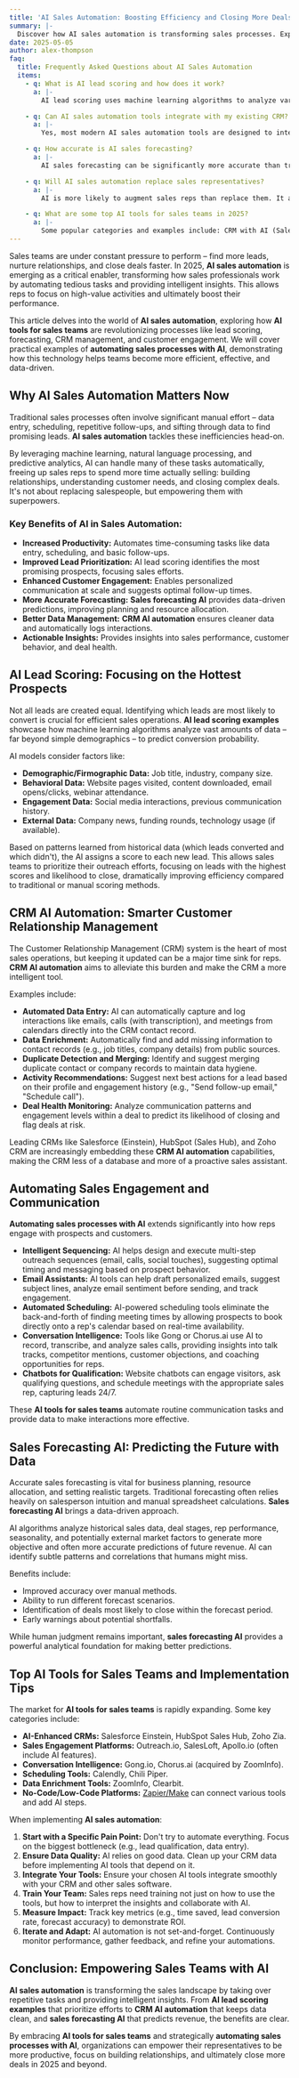 ```yaml
---
title: 'AI Sales Automation: Boosting Efficiency and Closing More Deals (2025)'
summary: |-
  Discover how AI sales automation is transforming sales processes. Explore AI tools for sales teams, lead scoring, forecasting, and CRM automation.
date: 2025-05-05
author: alex-thompson
faq:
  title: Frequently Asked Questions about AI Sales Automation
  items:
    - q: What is AI lead scoring and how does it work?
      a: |-
        AI lead scoring uses machine learning algorithms to analyze various data points about a lead (demographics, firmographics, website behavior, email engagement, social interactions) to predict their likelihood of converting into a customer. It assigns a score, helping sales teams prioritize leads more effectively than traditional rule-based scoring.

    - q: Can AI sales automation tools integrate with my existing CRM?
      a: |-
        Yes, most modern AI sales automation tools are designed to integrate seamlessly with popular CRM systems like Salesforce, HubSpot, Zoho CRM, etc. Many CRMs also have built-in AI features. Integration is key to leveraging customer data effectively for automation.

    - q: How accurate is AI sales forecasting?
      a: |-
        AI sales forecasting can be significantly more accurate than traditional methods, especially when trained on sufficient historical data. It can identify complex patterns and account for more variables. However, accuracy depends on data quality, the chosen model, and external market factors. It provides a powerful prediction but should still be reviewed with human judgment.

    - q: Will AI sales automation replace sales representatives?
      a: |-
        AI is more likely to augment sales reps than replace them. It automates repetitive tasks (data entry, scheduling, basic follow-ups), provides insights (lead scoring, forecasting), and frees up reps to focus on building relationships, complex negotiations, strategic selling, and closing deals -- tasks requiring human skills.

    - q: What are some top AI tools for sales teams in 2025?
      a: |-
        Some popular categories and examples include: CRM with AI (Salesforce Einstein, HubSpot Sales Hub), Conversation Intelligence (Gong, Chorus.ai), Sales Engagement Platforms (Outreach, SalesLoft), Lead Scoring Tools (integrated in CRMs or standalone), and Scheduling Assistants (Calendly, Chili Piper). The best tools depend on specific team needs and budget.
---
```

Sales teams are under constant pressure to perform – find more leads, nurture relationships, and close deals faster. In 2025, **AI sales automation** is emerging as a critical enabler, transforming how sales professionals work by automating tedious tasks and providing intelligent insights. This allows reps to focus on high-value activities and ultimately boost their performance.

This article delves into the world of **AI sales automation**, exploring how **AI tools for sales teams** are revolutionizing processes like lead scoring, forecasting, CRM management, and customer engagement. We will cover practical examples of **automating sales processes with AI**, demonstrating how this technology helps teams become more efficient, effective, and data-driven.

## Why AI Sales Automation Matters Now

Traditional sales processes often involve significant manual effort – data entry, scheduling, repetitive follow-ups, and sifting through data to find promising leads. **AI sales automation** tackles these inefficiencies head-on.

By leveraging machine learning, natural language processing, and predictive analytics, AI can handle many of these tasks automatically, freeing up sales reps to spend more time actually selling: building relationships, understanding customer needs, and closing complex deals. It's not about replacing salespeople, but empowering them with superpowers.

### Key Benefits of AI in Sales Automation:

*   **Increased Productivity:** Automates time-consuming tasks like data entry, scheduling, and basic follow-ups.
*   **Improved Lead Prioritization:** AI lead scoring identifies the most promising prospects, focusing sales efforts.
*   **Enhanced Customer Engagement:** Enables personalized communication at scale and suggests optimal follow-up times.
*   **More Accurate Forecasting:** **Sales forecasting AI** provides data-driven predictions, improving planning and resource allocation.
*   **Better Data Management:** **CRM AI automation** ensures cleaner data and automatically logs interactions.
*   **Actionable Insights:** Provides insights into sales performance, customer behavior, and deal health.

## AI Lead Scoring: Focusing on the Hottest Prospects

Not all leads are created equal. Identifying which leads are most likely to convert is crucial for efficient sales operations. **AI lead scoring examples** showcase how machine learning algorithms analyze vast amounts of data – far beyond simple demographics – to predict conversion probability.

AI models consider factors like:

*   **Demographic/Firmographic Data:** Job title, industry, company size.
*   **Behavioral Data:** Website pages visited, content downloaded, email opens/clicks, webinar attendance.
*   **Engagement Data:** Social media interactions, previous communication history.
*   **External Data:** Company news, funding rounds, technology usage (if available).

Based on patterns learned from historical data (which leads converted and which didn't), the AI assigns a score to each new lead. This allows sales teams to prioritize their outreach efforts, focusing on leads with the highest scores and likelihood to close, dramatically improving efficiency compared to traditional or manual scoring methods.

## CRM AI Automation: Smarter Customer Relationship Management

The Customer Relationship Management (CRM) system is the heart of most sales operations, but keeping it updated can be a major time sink for reps. **CRM AI automation** aims to alleviate this burden and make the CRM a more intelligent tool.

Examples include:

*   **Automated Data Entry:** AI can automatically capture and log interactions like emails, calls (with transcription), and meetings from calendars directly into the CRM contact record.
*   **Data Enrichment:** Automatically find and add missing information to contact records (e.g., job titles, company details) from public sources.
*   **Duplicate Detection and Merging:** Identify and suggest merging duplicate contact or company records to maintain data hygiene.
*   **Activity Recommendations:** Suggest next best actions for a lead based on their profile and engagement history (e.g., "Send follow-up email," "Schedule call").
*   **Deal Health Monitoring:** Analyze communication patterns and engagement levels within a deal to predict its likelihood of closing and flag deals at risk.

Leading CRMs like Salesforce (Einstein), HubSpot (Sales Hub), and Zoho CRM are increasingly embedding these **CRM AI automation** capabilities, making the CRM less of a database and more of a proactive sales assistant.

## Automating Sales Engagement and Communication

**Automating sales processes with AI** extends significantly into how reps engage with prospects and customers.

*   **Intelligent Sequencing:** AI helps design and execute multi-step outreach sequences (email, calls, social touches), suggesting optimal timing and messaging based on prospect behavior.
*   **Email Assistants:** AI tools can help draft personalized emails, suggest subject lines, analyze email sentiment before sending, and track engagement.
*   **Automated Scheduling:** AI-powered scheduling tools eliminate the back-and-forth of finding meeting times by allowing prospects to book directly onto a rep's calendar based on real-time availability.
*   **Conversation Intelligence:** Tools like Gong or Chorus.ai use AI to record, transcribe, and analyze sales calls, providing insights into talk tracks, competitor mentions, customer objections, and coaching opportunities for reps.
*   **Chatbots for Qualification:** Website chatbots can engage visitors, ask qualifying questions, and schedule meetings with the appropriate sales rep, capturing leads 24/7.

These **AI tools for sales teams** automate routine communication tasks and provide data to make interactions more effective.

## Sales Forecasting AI: Predicting the Future with Data

Accurate sales forecasting is vital for business planning, resource allocation, and setting realistic targets. Traditional forecasting often relies heavily on salesperson intuition and manual spreadsheet calculations. **Sales forecasting AI** brings a data-driven approach.

AI algorithms analyze historical sales data, deal stages, rep performance, seasonality, and potentially external market factors to generate more objective and often more accurate predictions of future revenue. AI can identify subtle patterns and correlations that humans might miss.

Benefits include:

*   Improved accuracy over manual methods.
*   Ability to run different forecast scenarios.
*   Identification of deals most likely to close within the forecast period.
*   Early warnings about potential shortfalls.

While human judgment remains important, **sales forecasting AI** provides a powerful analytical foundation for making better predictions.

## Top AI Tools for Sales Teams and Implementation Tips

The market for **AI tools for sales teams** is rapidly expanding. Some key categories include:

*   **AI-Enhanced CRMs:** Salesforce Einstein, HubSpot Sales Hub, Zoho Zia.
*   **Sales Engagement Platforms:** Outreach.io, SalesLoft, Apollo.io (often include AI features).
*   **Conversation Intelligence:** Gong.io, Chorus.ai (acquired by ZoomInfo).
*   **Scheduling Tools:** Calendly, Chili Piper.
*   **Data Enrichment Tools:** ZoomInfo, Clearbit.
*   **No-Code/Low-Code Platforms:** [Zapier/Make](ai-automation-approaches_en.html) can connect various tools and add AI steps.

When implementing **AI sales automation**:

1.  **Start with a Specific Pain Point:** Don't try to automate everything. Focus on the biggest bottleneck (e.g., lead qualification, data entry).
2.  **Ensure Data Quality:** AI relies on good data. Clean up your CRM data before implementing AI tools that depend on it.
3.  **Integrate Your Tools:** Ensure your chosen AI tools integrate smoothly with your CRM and other sales software.
4.  **Train Your Team:** Sales reps need training not just on how to use the tools, but how to interpret the insights and collaborate with AI.
5.  **Measure Impact:** Track key metrics (e.g., time saved, lead conversion rate, forecast accuracy) to demonstrate ROI.
6.  **Iterate and Adapt:** AI automation is not set-and-forget. Continuously monitor performance, gather feedback, and refine your automations.

## Conclusion: Empowering Sales Teams with AI

**AI sales automation** is transforming the sales landscape by taking over repetitive tasks and providing intelligent insights. From **AI lead scoring examples** that prioritize efforts to **CRM AI automation** that keeps data clean, and **sales forecasting AI** that predicts revenue, the benefits are clear.

By embracing **AI tools for sales teams** and strategically **automating sales processes with AI**, organizations can empower their representatives to be more productive, focus on building relationships, and ultimately close more deals in 2025 and beyond.